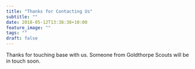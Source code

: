 ```yaml
---
title: "Thanks for Contacting Us"
subtitle: ""
date: 2018-05-12T13:38:38+10:00
feature_image: ""
tags: ""
draft: false
---
```

Thanks for touching base with us. Someone from Goldthorpe Scouts will be in touch soon.
